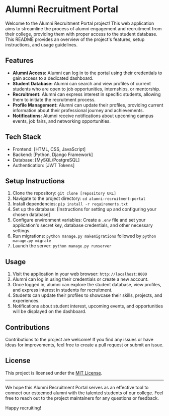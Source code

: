 # Alumni Recruitment Portal

Welcome to the Alumni Recruitment Portal project! This web application aims to streamline the process of alumni engagement and recruitment from their college, providing them with proper access to the student database. This README provides an overview of the project's features, setup instructions, and usage guidelines.

## Features

- **Alumni Access:** Alumni can log in to the portal using their credentials to gain access to a dedicated dashboard.
- **Student Database:** Alumni can search and view profiles of current students who are open to job opportunities, internships, or mentorship.
- **Recruitment:** Alumni can express interest in specific students, allowing them to initiate the recruitment process.
- **Profile Management:** Alumni can update their profiles, providing current information about their professional journey and achievements.
- **Notifications:** Alumni receive notifications about upcoming campus events, job fairs, and networking opportunities.

## Tech Stack

- Frontend: [HTML, CSS, JavaScript]
- Backend: [Python, Django Framework]
- Database: [MySQL/PostgreSQL]
- Authentication: [JWT Tokens]

## Setup Instructions

1. Clone the repository: `git clone [repository URL]`
2. Navigate to the project directory: `cd alumni-recruitment-portal`
3. Install dependencies: `pip install -r requirements.txt`
4. Set up the database: [Instructions for setting up and configuring your chosen database]
5. Configure environment variables: Create a `.env` file and set your application's secret key, database credentials, and other necessary settings.
6. Run migrations: `python manage.py makemigrations` followed by `python manage.py migrate`
7. Launch the server: `python manage.py runserver`

## Usage

1. Visit the application in your web browser: `http://localhost:8000`
2. Alumni can log in using their credentials or create a new account.
3. Once logged in, alumni can explore the student database, view profiles, and express interest in students for recruitment.
4. Students can update their profiles to showcase their skills, projects, and experiences.
5. Notifications about student interest, upcoming events, and opportunities will be displayed on the dashboard.

## Contributions

Contributions to the project are welcome! If you find any issues or have ideas for improvements, feel free to create a pull request or submit an issue.

## License

This project is licensed under the [MIT License](LICENSE).

---

We hope this Alumni Recruitment Portal serves as an effective tool to connect our esteemed alumni with the talented students of our college. Feel free to reach out to the project maintainers for any questions or feedback.

Happy recruiting!
